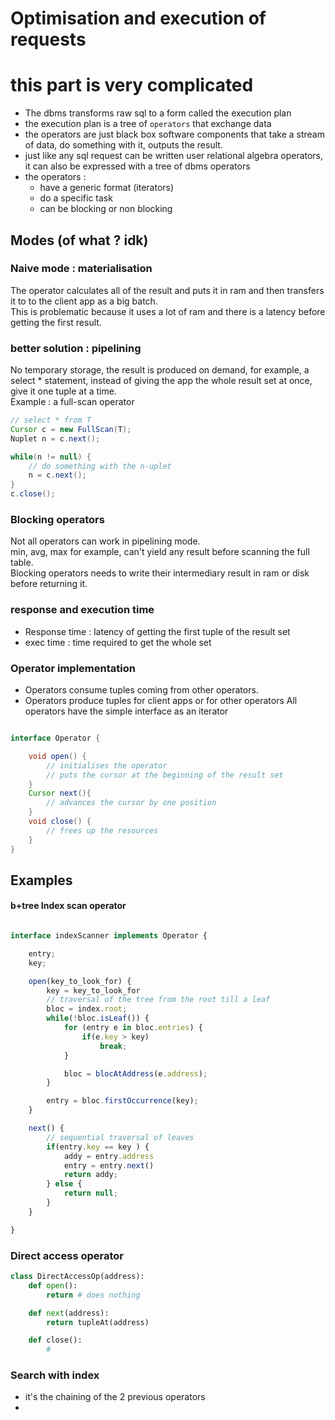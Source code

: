 # Optimisation and execution of requests

# this part is very complicated

- The dbms transforms raw sql to a form called the execution plan
- the execution plan is a tree of `operators` that exchange data
- the operators are just black box software components that take a stream of data, do something with it, outputs the result.
- just like any sql request can be written user relational algebra operators, it can also be expressed with a tree of dbms operators
- the operators :
  - have a generic format (iterators)
  - do a specific task
  - can be blocking or non blocking

## Modes (of what ? idk)

### Naive mode : materialisation

The operator calculates all of the result and puts it in ram and then transfers it to to the client app as a big batch.  
This is problematic because it uses a lot of ram and there is a latency before getting the first result.

### better solution : pipelining

No temporary storage, the result is produced on demand, for example, a select \* statement, instead of giving the app the whole result set at once, give it one tuple at a time.  
Example : a full-scan operator

```java
// select * from T
Cursor c = new FullScan(T);
Nuplet n = c.next();

while(n != null) {
    // do something with the n-uplet
    n = c.next();
}
c.close();

```

### Blocking operators

Not all operators can work in pipelining mode.  
min, avg, max for example, can't yield any result before scanning the full table.  
Blocking operators needs to write their intermediary result in ram or disk before returning it.

### response and execution time

- Response time : latency of getting the first tuple of the result set
- exec time : time required to get the whole set

### Operator implementation

- Operators consume tuples coming from other operators.
- Operators produce tuples for client apps or for other operators
  All operators have the simple interface as an iterator

```java

interface Operator {

    void open() {
        // initialises the operator
        // puts the cursor at the beginning of the result set
    }
    Cursor next(){
        // advances the cursor by one position
    }
    void close() {
        // frees up the resources
    }
}

```

## Examples

#### b+tree Index scan operator

```ts

interface indexScanner implements Operator {

    entry;
    key;

    open(key_to_look_for) {
        key = key_to_look_for
        // traversal of the tree from the root till a leaf
        bloc = index.root;
        while(!bloc.isLeaf()) {
            for (entry e in bloc.entries) {
                if(e.key > key)
                    break;
            }

            bloc = blocAtAddress(e.address);
        }

        entry = bloc.firstOccurrence(key);
    }

    next() {
        // sequential traversal of leaves
        if(entry.key == key ) {
            addy = entry.address
            entry = entry.next()
            return addy;
        } else {
            return null;
        }
    }

}

```

### Direct access operator

```python
class DirectAccessOp(address):
    def open():
        return # does nothing

    def next(address):
        return tupleAt(address)

    def close():
        #
```

### Search with index

- it's the chaining of the 2 previous operators
-
